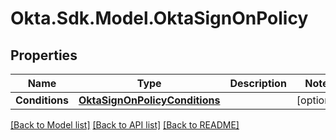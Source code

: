 # Okta.Sdk.Model.OktaSignOnPolicy
## Properties

Name | Type | Description | Notes
------------ | ------------- | ------------- | -------------
**Conditions** | [**OktaSignOnPolicyConditions**](OktaSignOnPolicyConditions.md) |  | [optional] 

[[Back to Model list]](../README.md#documentation-for-models) [[Back to API list]](../README.md#documentation-for-api-endpoints) [[Back to README]](../README.md)

